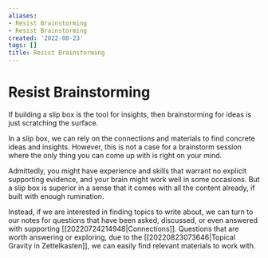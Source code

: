 ```yaml
---
aliases:
- Resist Brainstorming
- Resist Brainstorming
created: '2022-08-23'
tags: []
title: Resist Brainstorming
---
```


# Resist Brainstorming

If building a slip box is the tool for insights, then brainstorming for ideas is just scratching the surface.

In a slip box, we can rely on the connections and materials to find concrete ideas and insights. However, this is not a case for a brainstorm session where the only thing you can come up with is right on your mind.

Admittedly, you might have experience and skills that warrant no explicit supporting evidence, and your brain might work well in some occasions. But a slip box is superior in a sense that it comes with all the content already, if built with enough rumination.

Instead, if we are interested in finding topics to write about, we can turn to our notes for questions that have been asked, discussed, or even answered with supporting [[20220724214948|Connections]]. Questions that are worth answering or exploring, due to the [[20220823073646|Topical Gravity in Zettelkasten]], we can easily find relevant materials to work with.